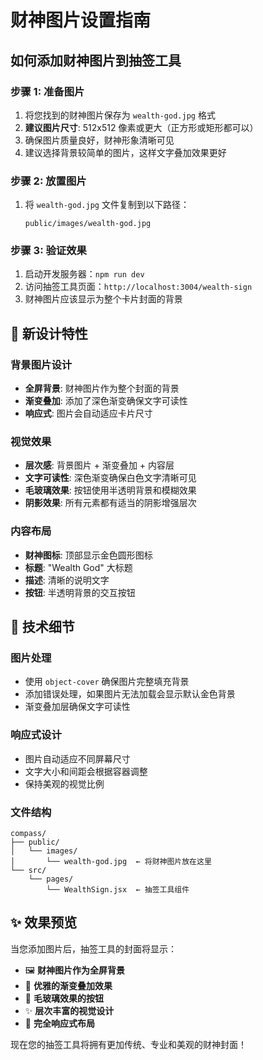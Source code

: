 # 财神图片设置指南

## 如何添加财神图片到抽签工具

### 步骤 1: 准备图片
1. 将您找到的财神图片保存为 `wealth-god.jpg` 格式
2. **建议图片尺寸**: 512x512 像素或更大（正方形或矩形都可以）
3. 确保图片质量良好，财神形象清晰可见
4. 建议选择背景较简单的图片，这样文字叠加效果更好

### 步骤 2: 放置图片
1. 将 `wealth-god.jpg` 文件复制到以下路径：
   ```
   public/images/wealth-god.jpg
   ```

### 步骤 3: 验证效果
1. 启动开发服务器：`npm run dev`
2. 访问抽签工具页面：`http://localhost:3004/wealth-sign`
3. 财神图片应该显示为整个卡片封面的背景

## 🎨 新设计特性

### 背景图片设计
- **全屏背景**: 财神图片作为整个封面的背景
- **渐变叠加**: 添加了深色渐变确保文字可读性
- **响应式**: 图片会自动适应卡片尺寸

### 视觉效果
- **层次感**: 背景图片 + 渐变叠加 + 内容层
- **文字可读性**: 深色渐变确保白色文字清晰可见
- **毛玻璃效果**: 按钮使用半透明背景和模糊效果
- **阴影效果**: 所有元素都有适当的阴影增强层次

### 内容布局
- **财神图标**: 顶部显示金色圆形图标
- **标题**: "Wealth God" 大标题
- **描述**: 清晰的说明文字
- **按钮**: 半透明背景的交互按钮

## 🔧 技术细节

### 图片处理
- 使用 `object-cover` 确保图片完整填充背景
- 添加错误处理，如果图片无法加载会显示默认金色背景
- 渐变叠加层确保文字可读性

### 响应式设计
- 图片自动适应不同屏幕尺寸
- 文字大小和间距会根据容器调整
- 保持美观的视觉比例

### 文件结构
```
compass/
├── public/
│   └── images/
│       └── wealth-god.jpg  ← 将财神图片放在这里
└── src/
    └── pages/
        └── WealthSign.jsx  ← 抽签工具组件
```

## ✨ 效果预览

当您添加图片后，抽签工具的封面将显示：
- 🖼️ **财神图片作为全屏背景**
- 🎨 **优雅的渐变叠加效果**
- 💫 **毛玻璃效果的按钮**
- ✨ **层次丰富的视觉设计**
- 📱 **完全响应式布局**

现在您的抽签工具将拥有更加传统、专业和美观的财神封面！ 